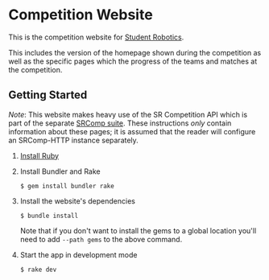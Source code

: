 # Competition Website

This is the competition website for [Student Robotics][SR].

This includes the version of the homepage shown during the competition as well
as the specific pages which the progress of the teams and matches at the
competition.

## Getting Started

*Note*: This website makes heavy use of the SR Competition API which is part of
the separate [SRComp suite][srcomp]. These instructions _only_ contain
information about these pages; it is assumed that the reader will configure an
SRComp-HTTP instance separately.

1. [Install Ruby][install-ruby]

2. Install Bundler and Rake

    ``` shell
    $ gem install bundler rake
    ```
3. Install the website's dependencies

    ``` shell
    $ bundle install
    ```

    Note that if you don't want to install the gems to a global location you'll
    need to add `--path gems` to the above command.

4. Start the app in development mode

    ```shell
    $ rake dev
    ```


[SR]: https://studentrobotics.org
[srcomp]: https://www.studentrobotics.org/trac/wiki/SRcomp
[install-ruby]: https://www.ruby-lang.org/en/documentation/installation/
